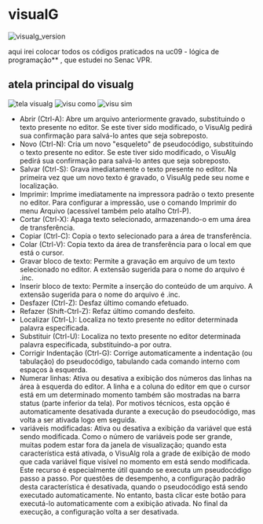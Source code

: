 # visualG
![visualg_version](https://img.shields.io/badge/visualg-3.0-brightgreen.svg)

aqui irei colocar todos os códigos praticados na uc09 -
 lógica de programação** , que estudei no Senac VPR.

## atela principal do visualg
![tela visualg](https://user-images.githubusercontent.com/52284136/60517191-9e475780-9cb5-11e9-8838-4104d3840d11.png)
![visu como](https://user-images.githubusercontent.com/52284136/60517222-ac957380-9cb5-11e9-90d9-5bb5d7434159.png)
![visu sim](https://user-images.githubusercontent.com/52284136/60517240-b0c19100-9cb5-11e9-9eeb-babb33d8694f.png)

* Abrir (Ctrl-A): Abre um arquivo anteriormente gravado, substituindo o texto presente no editor. Se este tiver sido modificado, o VisuAlg pedirá sua confirmação para salvá-lo antes que seja sobreposto.
* Novo (Ctrl-N): Cria um novo "esqueleto" de pseudocódigo, substituindo o texto presente no editor. Se este tiver sido modificado, o VisuAlg pedirá sua confirmação para salvá-lo antes que seja sobreposto.
* Salvar (Ctrl-S): Grava imediatamente o texto presente no editor. Na primeira vez que um novo texto é gravado, o VisuAlg pede seu nome e localização.
* Imprimir: Imprime imediatamente na impressora padrão o texto presente no editor. Para configurar a impressão, use o comando Imprimir do menu Arquivo (acessível também pelo atalho Ctrl-P).
* Cortar (Ctrl-X): Apaga texto selecionado, armazenando-o em uma área de transferência.
* Copiar (Ctrl-C): Copia o texto selecionado para a área de transferência.
* Colar (Ctrl-V): Copia texto da área de transferência para o local em que está o cursor.
* Gravar bloco de texto: Permite a gravação em arquivo de um texto selecionado no editor. A extensão sugerida para o nome do arquivo é .inc.
* Inserir bloco de texto: Permite a inserção do conteúdo de um arquivo. A extensão sugerida para o nome do arquivo é .inc.
* Desfazer (Ctrl-Z): Desfaz último comando efetuado.
* Refazer (Shift-Ctrl-Z): Refaz último comando desfeito.
* Localizar (Ctrl-L): Localiza no texto presente no editor determinada palavra especificada.
* Substituir (Ctrl-U): Localiza no texto presente no editor determinada palavra especificada, substituindo-a por outra.
* Corrigir Indentação (Ctrl-G): Corrige automaticamente a indentação (ou tabulação) do pseudocódigo, tabulando cada comando interno com espaços à esquerda.
* Numerar linhas: Ativa ou desativa a exibição dos números das linhas na área à esquerda do editor. A linha e a coluna do editor em que o cursor está em um determinado momento também são mostradas na barra   status (parte inferior da tela). Por motivos técnicos, esta opção é automaticamente desativada durante a execução do pseudocódigo, mas volta a ser ativada logo em seguida.
*  variáveis modificadas: Ativa ou desativa a exibição da variável que está sendo modificada. Como o número de variáveis pode ser grande, muitas podem estar fora da janela de visualização; quando esta característica está ativada, o VisuAlg rola a grade de exibição de modo que cada variável fique visível no momento em está sendo modificada. Este recurso é especialmente útil quando se executa um pseudocódigo passo a passo. Por questões de desempenho, a configuração padrão desta característica é desativada, quando o pseudocódigo está sendo executado automaticamente. No entanto, basta clicar este botão para executá-lo automaticamente com a exibição ativada. No final da execução, a configuração volta a ser desativada.





